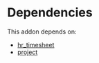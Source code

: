 # Dependencies

This addon depends on:

- [hr_timesheet](../../odoo-bringout-oca-ocb-hr_timesheet)
- [project](../../odoo-bringout-oca-ocb-project)
